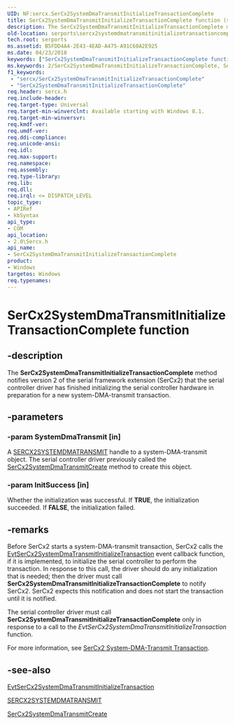 ```yaml
---
UID: NF:sercx.SerCx2SystemDmaTransmitInitializeTransactionComplete
title: SerCx2SystemDmaTransmitInitializeTransactionComplete function (sercx.h)
description: The SerCx2SystemDmaTransmitInitializeTransactionComplete method notifies version 2 of the serial framework extension (SerCx2) that the serial controller driver has finished initializing the serial controller hardware in preparation for a new system-DMA-transmit transaction.
old-location: serports\sercx2systemdmatransmitinitializetransactioncomplete.htm
tech.root: serports
ms.assetid: B5FDD4A4-2E43-4EAD-A475-A91C60A2E925
ms.date: 04/23/2018
keywords: ["SerCx2SystemDmaTransmitInitializeTransactionComplete function"]
ms.keywords: 2/SerCx2SystemDmaTransmitInitializeTransactionComplete, SerCx2SystemDmaTransmitInitializeTransactionComplete, SerCx2SystemDmaTransmitInitializeTransactionComplete method [Serial Ports], serports.sercx2systemdmatransmitinitializetransactioncomplete
f1_keywords:
 - "sercx/SerCx2SystemDmaTransmitInitializeTransactionComplete"
 - "SerCx2SystemDmaTransmitInitializeTransactionComplete"
req.header: sercx.h
req.include-header: 
req.target-type: Universal
req.target-min-winverclnt: Available starting with Windows 8.1.
req.target-min-winversvr: 
req.kmdf-ver: 
req.umdf-ver: 
req.ddi-compliance: 
req.unicode-ansi: 
req.idl: 
req.max-support: 
req.namespace: 
req.assembly: 
req.type-library: 
req.lib: 
req.dll: 
req.irql: <= DISPATCH_LEVEL
topic_type:
- APIRef
- kbSyntax
api_type:
- COM
api_location:
- 2.0\Sercx.h
api_name:
- SerCx2SystemDmaTransmitInitializeTransactionComplete
product:
- Windows
targetos: Windows
req.typenames: 
---
```


# SerCx2SystemDmaTransmitInitializeTransactionComplete function


## -description


The <b>SerCx2SystemDmaTransmitInitializeTransactionComplete</b> method notifies version 2 of the serial framework extension (SerCx2) that the serial controller driver has finished initializing the serial controller hardware in preparation for a new system-DMA-transmit transaction.


## -parameters




### -param SystemDmaTransmit [in]

A <a href="https://docs.microsoft.com/windows-hardware/drivers/serports/sercx2-object-handles">SERCX2SYSTEMDMATRANSMIT</a> handle to a system-DMA-transmit object. The serial controller driver previously called the <a href="https://docs.microsoft.com/windows-hardware/drivers/ddi/sercx/nf-sercx-sercx2systemdmatransmitcreate">SerCx2SystemDmaTransmitCreate</a> method to create this object.


### -param InitSuccess [in]

Whether the initialization was successful. If <b>TRUE</b>, the initialization succeeded. If <b>FALSE</b>, the initialization failed.


## -remarks



Before SerCx2 starts a system-DMA-transmit transaction, SerCx2 calls the <a href="https://docs.microsoft.com/windows-hardware/drivers/ddi/sercx/nc-sercx-evt_sercx2_system_dma_transmit_initialize_transaction">EvtSerCx2SystemDmaTransmitInitializeTransaction</a> event callback function, if it is implemented, to initialize the serial controller to perform the transaction. In response to this call, the driver should do any initialization that is needed; then the driver must call <b>SerCx2SystemDmaTransmitInitializeTransactionComplete</b> to notify SerCx2. SerCx2 expects this notification and does not start the transaction until it is notified.

The serial controller driver must call <b>SerCx2SystemDmaTransmitInitializeTransactionComplete</b> only in response to a call to the <i>EvtSerCx2SystemDmaTransmitInitializeTransaction</i> function.

For more information, see <a href="https://docs.microsoft.com/previous-versions/dn265338(v=vs.85)">SerCx2 System-DMA-Transmit Transaction</a>.




## -see-also




<a href="https://docs.microsoft.com/windows-hardware/drivers/ddi/sercx/nc-sercx-evt_sercx2_system_dma_transmit_initialize_transaction">EvtSerCx2SystemDmaTransmitInitializeTransaction</a>



<a href="https://docs.microsoft.com/windows-hardware/drivers/serports/sercx2-object-handles">SERCX2SYSTEMDMATRANSMIT</a>



<a href="https://docs.microsoft.com/windows-hardware/drivers/ddi/sercx/nf-sercx-sercx2systemdmatransmitcreate">SerCx2SystemDmaTransmitCreate</a>
 

 

